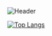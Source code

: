 
<div>
<img align="center" alt="Header" src="https://r4usch.github.io/images/github-header-image?raw=true"/>
</div>

[![Top Langs](https://github-readme-stats.vercel.app/api/top-langs/?username=R4usch&layout=compact)](https://github.com/anuraghazra/github-readme-stats)

<!--
**R4usch/r4usch** is a ✨ _special_ ✨ repository because its `README.md` (this file) appears on your GitHub profile.

Here are some ideas to get you started:

- 🔭 I’m currently working on ...
- 🌱 I’m currently learning ...
- 👯 I’m looking to collaborate on ...
- 🤔 I’m looking for help with ...
- 💬 Ask me about ...
- 📫 How to reach me: ...
- 😄 Pronouns: ...
- ⚡ Fun fact: ...
-->
